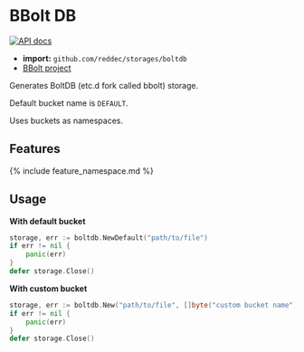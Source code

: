 # BBolt DB

[![API docs](https://godoc.org/github.com/reddec/storages/boltdb?status.svg)](http://godoc.org/github.com/reddec/storages/boltdb)

* **import:** `github.com/reddec/storages/boltdb`
* [BBolt project](https://github.com/etcd-io/bbolt) 

Generates BoltDB (etc.d fork called bbolt) storage.

Default bucket name is `DEFAULT`. 

Uses buckets as namespaces.

## Features

{% include feature_namespace.md %}

## Usage

**With default bucket**

```go
storage, err := boltdb.NewDefault("path/to/file")
if err != nil {
    panic(err)
}
defer storage.Close()
```

**With custom bucket**

```go
storage, err := boltdb.New("path/to/file", []byte("custom bucket name"))
if err != nil {
    panic(err)
}
defer storage.Close()
```
